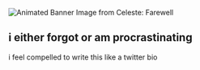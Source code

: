 ![Animated Banner Image from Celeste: Farewell](Banner-Celeste.webp)
## i either forgot or am procrastinating
i feel compelled to write this like a twitter bio

